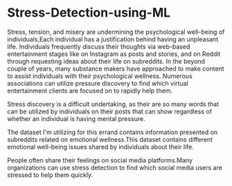 # Stress-Detection-using-ML
Stress, tension, and misery are undermining the psychological well-being of individuals,Each individual has a justification behind having an unpleasant life.
Individuals frequently discuss their thoughts via web-based entertainment stages like on Instagram as posts and stories, and on Reddit through requesting ideas about their life on subreddits.
In the beyond couple of years, many substance makers have approached to make content to assist individuals with their psychological wellness. Numerous associations can utilize pressure discovery to find which virtual entertainment clients are focused on to rapidly help them.

Stress discovery is a difficult undertaking, as their are so many words that can be utilized by individuals on their posts that can show regardless of whether an individual is having mental pressure.

The dataset I'm utilizing for this errand contains information presented on subreddits related on emotional wellness.This dataset contains different emotional well-being issues shared by individuals about their life.

People often share their feelings on social media platforms.Many organizations can use stress detection to find which social media users are stressed to help them quickly.
